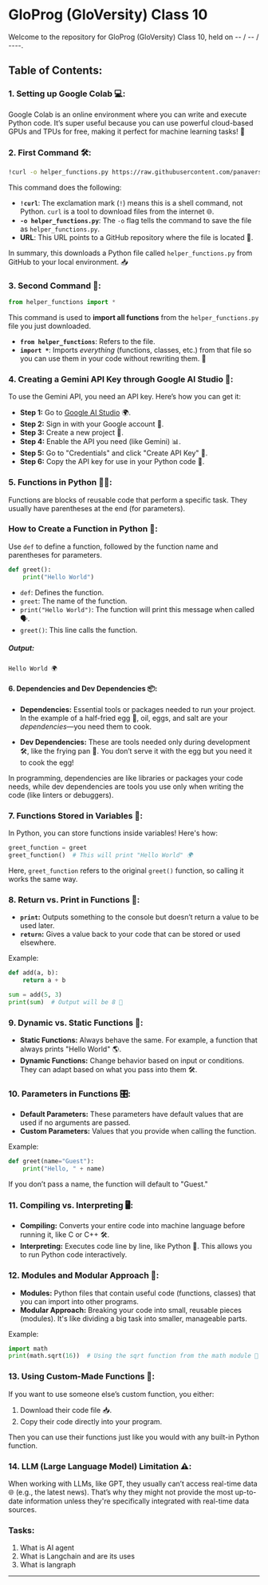 # GloProg (GloVersity) Class 10

Welcome to the repository for GloProg (GloVersity) Class 10, held on -- / -- / ----.

## Table of Contents:
### 1. **Setting up Google Colab** 💻:
Google Colab is an online environment where you can write and execute Python code. It’s super useful because you can use powerful cloud-based GPUs and TPUs for free, making it perfect for machine learning tasks! 🚀


### 2. **First Command** 🛠️:
```bash
!curl -o helper_functions.py https://raw.githubusercontent.com/panaversity/learn-cloud-native-modern-ai-python/main/07_natural_language_programming/02_ai_python_for_beginners/course1_basics/Lesson_9/helper_functions.py
```
This command does the following:

- **`!curl`**: The exclamation mark (`!`) means this is a shell command, not Python. `curl` is a tool to download files from the internet 🌐.
- **`-o helper_functions.py`**: The `-o` flag tells the command to save the file as `helper_functions.py`.
- **URL**: This URL points to a GitHub repository where the file is located 📂.

In summary, this downloads a Python file called `helper_functions.py` from GitHub to your local environment. 📥



### 3. **Second Command** 🧩:
```python
from helper_functions import *
```
This command is used to **import all functions** from the `helper_functions.py` file you just downloaded.

- **`from helper_functions`**: Refers to the file.
- **`import *`**: Imports *everything* (functions, classes, etc.) from that file so you can use them in your code without rewriting them. 🔄


### 4. **Creating a Gemini API Key through Google AI Studio** 🔑:
To use the Gemini API, you need an API key. Here’s how you can get it:
- **Step 1:** Go to [Google AI Studio](https://ai.google.com/studio/) 🌍.
- **Step 2:** Sign in with your Google account 🔐.
- **Step 3:** Create a new project 🚧.
- **Step 4:** Enable the API you need (like Gemini) 📊.
- **Step 5:** Go to "Credentials" and click "Create API Key" 🔑.
- **Step 6:** Copy the API key for use in your Python code 📝.


### 5. **Functions in Python** 🧑‍💻:
Functions are blocks of reusable code that perform a specific task. They usually have parentheses at the end (for parameters).

### **How to Create a Function in Python** 📝:
Use `def` to define a function, followed by the function name and parentheses for parameters.

```python
def greet():
    print("Hello World")
```

- `def`: Defines the function.
- `greet`: The name of the function.
- `print("Hello World")`: The function will print this message when called 🗣️.
- `greet()`: This line calls the function.

##### **Output**:
```
Hello World 🌍
```


#### 6. **Dependencies and Dev Dependencies** 📦:
- **Dependencies:** Essential tools or packages needed to run your project. In the example of a half-fried egg 🍳, oil, eggs, and salt are your *dependencies*—you need them to cook.
  
- **Dev Dependencies:** These are tools needed only during development 🛠️, like the frying pan 🥘. You don’t serve it with the egg but you need it to cook the egg!

In programming, dependencies are like libraries or packages your code needs, while dev dependencies are tools you use only when writing the code (like linters or debuggers).


### 7. **Functions Stored in Variables** 📂:
In Python, you can store functions inside variables! Here's how:

```python
greet_function = greet
greet_function()  # This will print "Hello World" 🌍
```

Here, `greet_function` refers to the original `greet()` function, so calling it works the same way.

### 8. **Return vs. Print in Functions** 🔄:
- **`print`:** Outputs something to the console but doesn’t return a value to be used later.
- **`return`:** Gives a value back to your code that can be stored or used elsewhere.

Example:
```python
def add(a, b):
    return a + b

sum = add(5, 3)
print(sum)  # Output will be 8 🎯
```


### 9. **Dynamic vs. Static Functions** 🧠:
- **Static Functions:** Always behave the same. For example, a function that always prints "Hello World" 🌎.
- **Dynamic Functions:** Change behavior based on input or conditions. They can adapt based on what you pass into them 🛠️.


### 10. **Parameters in Functions** 🎛️:
- **Default Parameters:** These parameters have default values that are used if no arguments are passed.
- **Custom Parameters:** Values that you provide when calling the function.

Example:
```python
def greet(name="Guest"):
    print("Hello, " + name)
```
If you don’t pass a name, the function will default to "Guest."

### 11. **Compiling vs. Interpreting** 🖥️:
- **Compiling:** Converts your entire code into machine language before running it, like C or C++ 🛠️.
- **Interpreting:** Executes code line by line, like Python 🐍. This allows you to run Python code interactively.


### 12. **Modules and Modular Approach** 🧩:
- **Modules:** Python files that contain useful code (functions, classes) that you can import into other programs.
- **Modular Approach:** Breaking your code into small, reusable pieces (modules). It's like dividing a big task into smaller, manageable parts.

Example:
```python
import math
print(math.sqrt(16))  # Using the sqrt function from the math module 📐
```

### 13. **Using Custom-Made Functions** 📜:
If you want to use someone else’s custom function, you either:
1. Download their code file 📥.
2. Copy their code directly into your program.

Then you can use their functions just like you would with any built-in Python function.

### 14. **LLM (Large Language Model) Limitation** ⚠️:
When working with LLMs, like GPT, they usually can’t access real-time data 🌐 (e.g., the latest news). That’s why they might not provide the most up-to-date information unless they're specifically integrated with real-time data sources.

### Tasks: 
1. What is AI agent
2. What is Langchain and are its uses
3. What is langraph

---